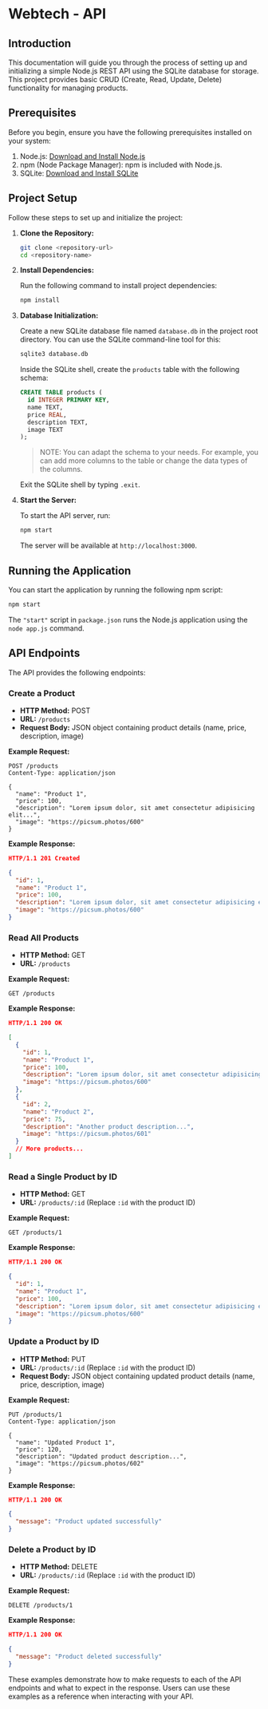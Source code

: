 # Webtech - API

## Introduction

This documentation will guide you through the process of setting up and initializing a simple Node.js REST API using the SQLite database for storage. This project provides basic CRUD (Create, Read, Update, Delete) functionality for managing products.

## Prerequisites

Before you begin, ensure you have the following prerequisites installed on your system:

1. Node.js: [Download and Install Node.js](https://nodejs.org/)
2. npm (Node Package Manager): npm is included with Node.js.
3. SQLite: [Download and Install SQLite](https://www.sqlite.org/download.html)

## Project Setup

Follow these steps to set up and initialize the project:

1. **Clone the Repository:**

   ```bash
   git clone <repository-url>
   cd <repository-name>
   ```

2. **Install Dependencies:**

   Run the following command to install project dependencies:

   ```bash
   npm install
   ```

3. **Database Initialization:**

   Create a new SQLite database file named `database.db` in the project root directory. You can use the SQLite command-line tool for this:

   ```bash
   sqlite3 database.db
   ```

   Inside the SQLite shell, create the `products` table with the following schema:

   ```sql
   CREATE TABLE products (
     id INTEGER PRIMARY KEY,
     name TEXT,
     price REAL,
     description TEXT,
     image TEXT
   );
   ```

   > NOTE: You can adapt the schema to your needs. For example, you can add more columns to the table or change the data types of the columns.

   Exit the SQLite shell by typing `.exit`.

4. **Start the Server:**

   To start the API server, run:

   ```bash
   npm start
   ```

   The server will be available at `http://localhost:3000`.

## Running the Application

You can start the application by running the following npm script:

```bash
npm start
```

The `"start"` script in `package.json` runs the Node.js application using the `node app.js` command.

## API Endpoints

The API provides the following endpoints:

### Create a Product

- **HTTP Method:** POST
- **URL:** `/products`
- **Request Body:** JSON object containing product details (name, price, description, image)

**Example Request:**

```http
POST /products
Content-Type: application/json

{
  "name": "Product 1",
  "price": 100,
  "description": "Lorem ipsum dolor, sit amet consectetur adipisicing elit...",
  "image": "https://picsum.photos/600"
}
```

**Example Response:**

```json
HTTP/1.1 201 Created

{
  "id": 1,
  "name": "Product 1",
  "price": 100,
  "description": "Lorem ipsum dolor, sit amet consectetur adipisicing elit...",
  "image": "https://picsum.photos/600"
}
```

### Read All Products

- **HTTP Method:** GET
- **URL:** `/products`

**Example Request:**

```http
GET /products
```

**Example Response:**

```json
HTTP/1.1 200 OK

[
  {
    "id": 1,
    "name": "Product 1",
    "price": 100,
    "description": "Lorem ipsum dolor, sit amet consectetur adipisicing elit...",
    "image": "https://picsum.photos/600"
  },
  {
    "id": 2,
    "name": "Product 2",
    "price": 75,
    "description": "Another product description...",
    "image": "https://picsum.photos/601"
  }
  // More products...
]
```

### Read a Single Product by ID

- **HTTP Method:** GET
- **URL:** `/products/:id` (Replace `:id` with the product ID)

**Example Request:**

```http
GET /products/1
```

**Example Response:**

```json
HTTP/1.1 200 OK

{
  "id": 1,
  "name": "Product 1",
  "price": 100,
  "description": "Lorem ipsum dolor, sit amet consectetur adipisicing elit...",
  "image": "https://picsum.photos/600"
}
```

### Update a Product by ID

- **HTTP Method:** PUT
- **URL:** `/products/:id` (Replace `:id` with the product ID)
- **Request Body:** JSON object containing updated product details (name, price, description, image)

**Example Request:**

```http
PUT /products/1
Content-Type: application/json

{
  "name": "Updated Product 1",
  "price": 120,
  "description": "Updated product description...",
  "image": "https://picsum.photos/602"
}
```

**Example Response:**

```json
HTTP/1.1 200 OK

{
  "message": "Product updated successfully"
}
```

### Delete a Product by ID

- **HTTP Method:** DELETE
- **URL:** `/products/:id` (Replace `:id` with the product ID)

**Example Request:**

```http
DELETE /products/1
```

**Example Response:**

```json
HTTP/1.1 200 OK

{
  "message": "Product deleted successfully"
}
```

These examples demonstrate how to make requests to each of the API endpoints and what to expect in the response. Users can use these examples as a reference when interacting with your API.
